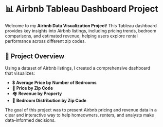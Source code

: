 # 📊 Airbnb Tableau Dashboard Project

Welcome to my **Airbnb Data Visualization Project**! This Tableau dashboard provides key insights into Airbnb listings, including pricing trends, bedroom comparisons, and estimated revenue, helping users explore rental performance across different zip codes.

## 🧠 Project Overview

Using a dataset of Airbnb listings, I created a comprehensive dashboard that visualizes:

- 💲 **Average Price by Number of Bedrooms**  
- 📍 **Price by Zip Code**  
- 🏘️ **Revenue by Property**  
- 📌 **Bedroom Distribution by Zip Code**

The goal of this project was to present Airbnb pricing and revenue data in a clear and interactive way to help homeowners, renters, and analysts make data-informed decisions.
